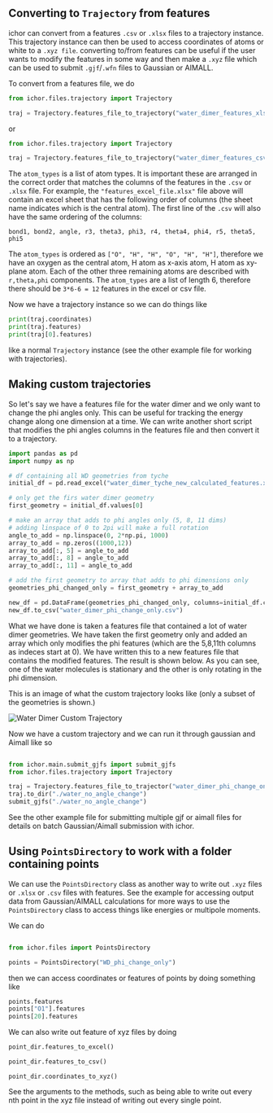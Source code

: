 ## Converting to `Trajectory` from features

ichor can convert from a features `.csv` or `.xlsx` files to a trajectory instance. This trajectory instance can then be used to access coordinates of atoms or white to a `.xyz file`. converting to/from features can be useful if the user wants to modify the features in some way and then make
a `.xyz` file which can be used to submit `.gjf`/`.wfn` files to Gaussian or AIMALL.

To convert from a features file, we do

```python
from ichor.files.trajectory import Trajectory

traj = Trajectory.features_file_to_trajectory("water_dimer_features_xlsx_file.xlsx", atom_types=["O", "H", "H", "O", "H", "H"])
```
or

```python
from ichor.files.trajectory import Trajectory

traj = Trajectory.features_file_to_trajectory("water_dimer_features_csv_file.csv", atom_types=["O", "H", "H", "O", "H", "H"])
```

The `atom_types` is a list of atom types. It is important these are arranged in the correct order that matches the columns of the features in the `.csv` or `.xlsx` file. For example, the `"features_excel_file.xlsx"` file above will contain an excel sheet that has the following order of columns (the sheet name indicates which is the central atom). The first line of the `.csv` will also have the same ordering of the columns:

```
bond1, bond2, angle, r3, theta3, phi3, r4, theta4, phi4, r5, theta5, phi5
```

The `atom_types` is ordered as `["O", "H", "H", "O", "H", "H"]`, therefore we have an oxygen as the central atom, H atom as x-axis atom, H atom as xy-plane atom. Each of the other three remaining atoms are described with `r,theta,phi` components. The `atom_types` are a list of length 6, therefore there should be `3*6-6 = 12` features in the excel or csv file.

Now we have a trajectory instance so we can do things like

```python
print(traj.coordinates)
print(traj.features)
print(traj[0].features)
```
like a normal `Trajectory` instance (see the other example file for working with trajectories).

## Making custom trajectories

So let's say we have a features file for the water dimer and we only want to change the phi angles only. This can be useful for tracking the energy change along one dimension at a time. We can write another short script that modifies the phi angles columns in the features file and then convert it to a trajectory.

```python
import pandas as pd
import numpy as np

# df containing all WD geometries from tyche
initial_df = pd.read_excel("water_dimer_tyche_new_calculated_features.xlsx", sheet_name=0, index_col=0, header=0)

# only get the firs water dimer geometry
first_geometry = initial_df.values[0]

# make an array that adds to phi angles only (5, 8, 11 dims)
# adding linspace of 0 to 2pi will make a full rotation
angle_to_add = np.linspace(0, 2*np.pi, 1000)
array_to_add = np.zeros((1000,12))
array_to_add[:, 5] = angle_to_add
array_to_add[:, 8] = angle_to_add
array_to_add[:, 11] = angle_to_add

# add the first geometry to array that adds to phi dimensions only
geometries_phi_changed_only = first_geometry + array_to_add

new_df = pd.DataFrame(geometries_phi_changed_only, columns=initial_df.columns)
new_df.to_csv("water_dimer_phi_change_only.csv")
```

What we have done is taken a features file that contained a lot of water dimer geometries. We have taken the first geometry only and added an array which only modifies the phi features (which are the 5,8,11th columns as indeces start at 0). We have written this to a new features file that contains the modified features. The result is shown below. As you can see, one of the water molecules is stationary and the other is only rotating in the phi dimension.

This is an image of what the custom trajectory looks like (only a subset of the geometries is shown.)

![Water Dimer Custom Trajectory](images/vmd_phi_only.bmp)

Now we have a custom trajectory and we can run it through gaussian and Aimall like so

```python

from ichor.main.submit_gjfs import submit_gjfs
from ichor.files.trajectory import Trajectory

traj = Trajectory.features_file_to_trajector("water_dimer_phi_change_only.csv", atom_types=["O", "H", "H", "O", "H", "H"])
traj.to_dir("./water_no_angle_change")
submit_gjfs("./water_no_angle_change")
```

See the other example file for submitting multiple gjf or aimall files for details on batch Gaussian/Aimall submission with ichor.

## Using `PointsDirectory` to work with a folder containing points

We can use the `PointsDirectory` class as another way to write out `.xyz` files or `.xlsx` or `.csv` files with features. See the example for accessing output data from Gaussian/AIMALL calculations for more ways to use the `PointsDirectory` class to access things like energies or multipole moments.

We can do

```python

from ichor.files import PointsDirectory

points = PointsDirectory("WD_phi_change_only")
```

then we can access coordinates or features of points by doing something like

```python
points.features
points["O1"].features
points[20].features
```

We can also write out feature of xyz files by doing

```python
point_dir.features_to_excel()
```
```python
point_dir.features_to_csv()
```

```
point_dir.coordinates_to_xyz()
```
See the arguments to the methods, such as being able to write out every nth point in the xyz file instead of writing out every single point.